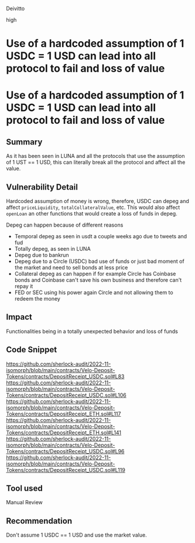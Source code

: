 Deivitto

high

# Use of a hardcoded assumption of 1 USDC = 1 USD can lead into all protocol to fail and loss of value

# Use of a hardcoded assumption of 1 USDC = 1 USD can lead into all protocol to fail and loss of value
## Summary
As it has been seen in LUNA and all the protocols that use the assumption of 1 UST == 1 USD, this can literally break all the protocol and affect all the value.

## Vulnerability Detail
Hardcoded assumption of money is wrong, therefore, USDC can depeg and affect `priceLiquidity`, `totalCollateralValue`, etc. This would also affect `openLoan` an other functions that would create a loss of funds in depeg.

Depeg can happen because of different reasons
- Temporal depeg as seen in usdt a couple weeks ago due to tweets and fud
- Totally depeg, as seen in LUNA
- Depeg due to bankrun
- Depeg due to a Circle (USDC) bad use of funds or just bad moment of the market and need to sell bonds at less price
- Collateral depeg as can happen if for example Circle has Coinbase bonds and Coinbase can't save his own business and therefore can't repay it
- FED or SEC using his power again Circle and not allowing them to redeem the money

## Impact
Functionalities being in a totally unexpected behavior and loss of funds

## Code Snippet
https://github.com/sherlock-audit/2022-11-isomorph/blob/main/contracts/Velo-Deposit-Tokens/contracts/DepositReceipt_USDC.sol#L83
https://github.com/sherlock-audit/2022-11-isomorph/blob/main/contracts/Velo-Deposit-Tokens/contracts/DepositReceipt_USDC.sol#L106
https://github.com/sherlock-audit/2022-11-isomorph/blob/main/contracts/Velo-Deposit-Tokens/contracts/DepositReceipt_ETH.sol#L117
https://github.com/sherlock-audit/2022-11-isomorph/blob/main/contracts/Velo-Deposit-Tokens/contracts/DepositReceipt_ETH.sol#L141
https://github.com/sherlock-audit/2022-11-isomorph/blob/main/contracts/Velo-Deposit-Tokens/contracts/DepositReceipt_USDC.sol#L96
https://github.com/sherlock-audit/2022-11-isomorph/blob/main/contracts/Velo-Deposit-Tokens/contracts/DepositReceipt_USDC.sol#L119

## Tool used

Manual Review

## Recommendation
Don't assume 1 USDC == 1 USD and use the market value. 
